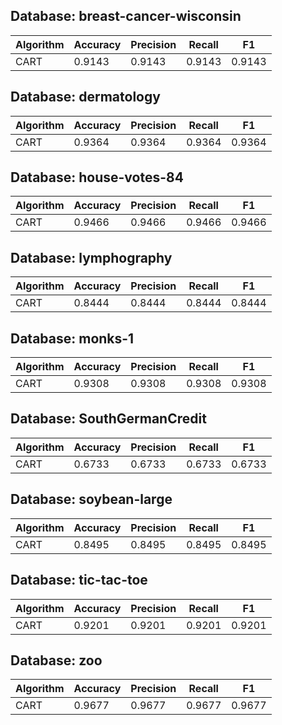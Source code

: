 ## Database: breast-cancer-wisconsin
| Algorithm | Accuracy | Precision | Recall | F1 |
| --- | --- | --- | --- | --- |
| CART | 0.9143 | 0.9143 | 0.9143 | 0.9143 |
## Database: dermatology
| Algorithm | Accuracy | Precision | Recall | F1 |
| --- | --- | --- | --- | --- |
| CART | 0.9364 | 0.9364 | 0.9364 | 0.9364 |
## Database: house-votes-84
| Algorithm | Accuracy | Precision | Recall | F1 |
| --- | --- | --- | --- | --- |
| CART | 0.9466 | 0.9466 | 0.9466 | 0.9466 |
## Database: lymphography
| Algorithm | Accuracy | Precision | Recall | F1 |
| --- | --- | --- | --- | --- |
| CART | 0.8444 | 0.8444 | 0.8444 | 0.8444 |
## Database: monks-1
| Algorithm | Accuracy | Precision | Recall | F1 |
| --- | --- | --- | --- | --- |
| CART | 0.9308 | 0.9308 | 0.9308 | 0.9308 |
## Database: SouthGermanCredit
| Algorithm | Accuracy | Precision | Recall | F1 |
| --- | --- | --- | --- | --- |
| CART | 0.6733 | 0.6733 | 0.6733 | 0.6733 |
## Database: soybean-large
| Algorithm | Accuracy | Precision | Recall | F1 |
| --- | --- | --- | --- | --- |
| CART | 0.8495 | 0.8495 | 0.8495 | 0.8495 |
## Database: tic-tac-toe
| Algorithm | Accuracy | Precision | Recall | F1 |
| --- | --- | --- | --- | --- |
| CART | 0.9201 | 0.9201 | 0.9201 | 0.9201 |
## Database: zoo
| Algorithm | Accuracy | Precision | Recall | F1 |
| --- | --- | --- | --- | --- |
| CART | 0.9677 | 0.9677 | 0.9677 | 0.9677 |
